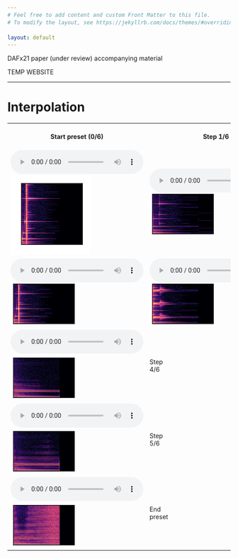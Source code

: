 ```yaml
---
# Feel free to add content and custom Front Matter to this file.
# To modify the layout, see https://jekyllrb.com/docs/themes/#overriding-theme-defaults

layout: default
---
```


<link rel="stylesheet" href="/assets/css/styles.css">

DAFx21 paper (under review) accompanying material

TEMP WEBSITE

---

# Interpolation

<div class="figure">
    <table>
        <tr>
            <th>Start preset (0/6)</th>
            <th>Step 1/6</th>
            <th>Step 2/6</th>
            <th>Step 3/6</th>
            <th>Step 4/6</th>
            <th>Step 5/6</th>
            <th>End preset (6/6)</th>
        </tr>
        <tr> <!-- zK interp -->
            <td>
                <audio controls="" class=small_control> 
                    <source src="assets/interpolation/000348to004018_zK_audio0.ogg" type="audio/ogg" />
                </audio>
                <br />
                <img src="assets/interpolation/000348to004018_zK_spec0.png"/>
            </td>
            <td>
                <audio controls="" class=small_control> 
                    <source src="assets/interpolation/000348to004018_zK_audio1.ogg" type="audio/ogg" />
                </audio><br/>
                <img src="assets/interpolation/000348to004018_zK_spec1.png"/>
            </td>
            <td>
                <audio controls="" class=small_control> 
                    <source src="assets/interpolation/000348to004018_zK_audio2.ogg" type="audio/ogg" />
                </audio><br/>
                <img src="assets/interpolation/000348to004018_zK_spec2.png"/>
            </td>
            <td>
                <audio controls="" class=small_control> 
                    <source src="assets/interpolation/000348to004018_zK_audio3.ogg" type="audio/ogg" />
                </audio><br/>
                <img src="assets/interpolation/000348to004018_zK_spec3.png"/>
            </td>
        </tr>
        <tr> <!-- naive interp -->
            <td>
                <audio controls="" class=small_control> 
                    <source src="assets/interpolation/000348to004018_naive_audio0.ogg" type="audio/ogg" />
                </audio> <br/>
                <img src="assets/interpolation/000348to004018_naive_spec0.png"/>
            </td>
            <td>
                <audio controls="" class=small_control> 
                    <source src="assets/interpolation/000348to004018_naive_audio1.ogg" type="audio/ogg" />
                </audio><br/>
                <img src="assets/interpolation/000348to004018_naive_spec1.png"/>
            </td>
            <td>
                <audio controls="" class=small_control> 
                    <source src="assets/interpolation/000348to004018_naive_audio2.ogg" type="audio/ogg" />
                </audio><br/>
                <img src="assets/interpolation/000348to004018_naive_spec2.png"/>
            </td>
            <td>
                <audio controls="" class=small_control> 
                    <source src="assets/interpolation/000348to004018_naive_audio3.ogg" type="audio/ogg" />
                </audio><br/>
                <img src="assets/interpolation/000348to004018_naive_spec3.png"/>
            </td>
        </tr>
        <tr>
            <td>
                <audio controls="" class=small_control> 
                    <source src="assets/interpolation/000348to004018_zK_audio4.ogg" type="audio/ogg" />
                </audio>
            </td>
            <td rowspan=2>Step <br /> 4/6</td>
            <td>
                <audio controls="" class=small_control> 
                    <source src="assets/interpolation/000348to004018_naive_audio4.ogg" type="audio/ogg" />
                </audio>
            </td>
        </tr>
        <tr>
            <td>
                <img src="assets/interpolation/000348to004018_zK_spec4.png"/>
            </td>
            <td>
                <img src="assets/interpolation/000348to004018_naive_spec4.png"/>
            </td>
        </tr>
        <tr>
            <td>
                <audio controls="" class=small_control> 
                    <source src="assets/interpolation/000348to004018_zK_audio5.ogg" type="audio/ogg" />
                </audio>
            </td>
            <td rowspan=2>Step <br /> 5/6</td>
            <td>
                <audio controls="" class=small_control> 
                    <source src="assets/interpolation/000348to004018_naive_audio5.ogg" type="audio/ogg" />
                </audio>
            </td>
        </tr>
        <tr>
            <td>
                <img src="assets/interpolation/000348to004018_zK_spec5.png"/>
            </td>
            <td>
                <img src="assets/interpolation/000348to004018_naive_spec5.png"/>
            </td>
        </tr>
        <tr>
            <td>
                <audio controls="" class=small_control> 
                    <source src="assets/interpolation/000348to004018_zK_audio6.ogg" type="audio/ogg" />
                </audio>
            </td>
            <td rowspan=2>End <br />  preset</td>
            <td>
                <audio controls="" class=small_control> 
                    <source src="assets/interpolation/000348to004018_naive_audio6.ogg" type="audio/ogg" />
                </audio>
            </td>
        </tr>
        <tr>
            <td>
                <img src="assets/interpolation/000348to004018_zK_spec6.png"/>
            </td>
            <td>
                <img src="assets/interpolation/000348to004018_naive_spec6.png"/>
            </td>
        </tr>
    </table>
</div>